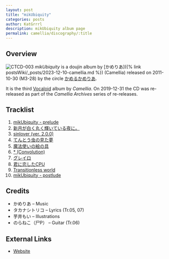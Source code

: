 ```yaml
---
layout: post
title: "mikUbiquity"
categories: posts
author: KatGrrrl
description: mikUbiquity album page
permalink: camellia/discography/:title
---
```


## Overview

![CTCD-003](/assets/images/camellia/albums/CTCD-003.jpg)
*mikUbiquity* is a doujin album by [かめりあ]({% link postsWiki/_posts/2023-12-10-camellia.md %}) (Camellia) released on 2011-10-30 (M3-28) by the circle [かめるかめりあ](#).

It is the third [Vocaloid](https://en.wikipedia.org/wiki/Vocaloid) album by *Camellia*. On 2019-12-31 the CD was re-released as part of the *Camellia Archives* series of re-releases.

## Tracklist

1. [mikUbiquity - prelude](#)
2. [新月が白く丸く輝いている夜に。](#)
3. [sinlover (ver. 2.0.0)](#)
4. [てんとう虫の見た夢](#)
5. [魔法使いの絵の具](#)
6. [\* (Convolution)](#)
7. [グレイロ](#)
8. [君に恋したCPU](#)
9. [Transitionless world](#)
10. [mikUbiquity - postlude](#)

## Credits

* かめりあ – Music
* タカナシトリコ – Lyrics (Tr.05, 07)
* 芋井もい – Illustrations
* のらねこ（尸P） – Guitar (Tr.06)

## External Links

* [Website](http://camtek.seesaa.net/article/228630660.html)

